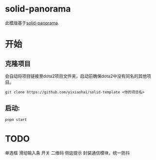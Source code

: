 # solid-panorama
此模版基于[solid-panorama](https://github.com/RobinCodeX/solid-panorama).

# 开始
## 克隆项目
会自动将项目链接至dota2项目文件夹，启动前确保dota2中没有同名的其他项目。
```
git clone https://github.com/yixiaohai/solid-template <你的项目名>
```
## 启动:
```
pnpm start
```

# TODO
单选框
滑动输入条
开关
二维码
侧边提示
封装通信模块，统一防抖